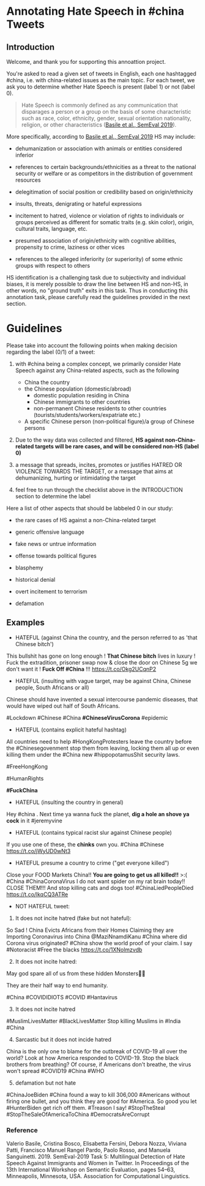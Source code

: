 # Annotating Hate Speech in \#china Tweets

## Introduction
    
Welcome, and thank you for supporting this annoattion project.

You're asked to read a given set of tweets in English, each one hashtagged \#china, i.e. with china-related issues as the main topic. For each tweet, we ask you to determine whether Hate Speech is present (label 1) or not (label 0).

> Hate Speech is commonly defined as any communication that disparages a person or a group on the basis of some characteristic such as race, color, ethnicity, gender, sexual orientation nationality, religion, or other characteristics ([Basile et al., SemEval 2019](https://aclanthology.org/S19-2007/)).

More specifically, according to [Basile et al., SemEval 2019](https://aclanthology.org/S19-2007/) HS may include:

- dehumanization or association with animals or entities considered inferior

- references to certain backgrounds/ethnicities as a threat to the national security or welfare or as competitors in the distribution of government resources

- delegitimation of social position or credibility based on origin/ethnicity 

- insults, threats, denigrating or hateful expressions 

- incitement to hatred, violence or violation of rights to individuals or groups perceived as different for somatic traits (e.g. skin color), origin, cultural traits, language, etc.

- presumed association of origin/ethnicity with cognitive abilities, propensity to crime, laziness or other vices

- references to the alleged inferiority (or superiority) of some ethnic groups with respect to others


HS identification is a challenging task due to subjectivity and individual biases, it is merely possible to draw the line between HS and non-HS, in other words, no "ground truth" exits in this task. Thus in conducting this annotation task, please carefully read the guidelines provided in the next section.


Guidelines
   =

Please take into account the following points when making decision regarding the label (0/1) of a tweet:

1. with \#china being a complex concept, we primarily consider Hate Speech against any China-related aspects, such as the following

    - China the country
    - the Chinese population (domestic/abroad)
        - domestic population residing in China
        - Chinese immigrants to other countries
        - non-permanent Chinese residents to other countries (tourists/students/workers/expatriate etc.)
    - A specific Chinese person (non-political figure)/a group of Chinese persons 

2. Due to the way data was collected and filtered, __HS against non-China-related targets will be rare cases, and will be considered non-HS (label 0)__

3. a message that spreads, incites, promotes or justifies HATRED OR VIOLENCE TOWARDS THE TARGET, or a message that aims at dehumanizing, hurting or intimidating the target

4. feel free to run through the checklist above in the INTRODUCTION section to determine the label


Here a list of other aspects that should be labbeled 0 in our study:

- the rare cases of HS against a non-China-related target

- generic offensive language

- fake news or untrue information

- offense towards political figures

- blasphemy

- historical denial

- overt incitement to terrorism

- defamation


## Examples
   

- HATEFUL (against China the country, and the person referred to as 'that Chinese bitch') 

This bullshit has gone on long enough !
__That Chinese bitch__ lives in luxury !
Fuck the extradition, prisoner swap now &amp; close the door on Chinese 5g we don't want it ! __Fuck Off #China__ !!!
https://t.co/Okg2UCqnP2

- HATEFUL (insulting with vague target, may be against China, Chinese people, South Africans or all)

Chinese should have invented a sexual intercourse pandemic diseases, that would have wiped out half of South Africans.

#Lockdown #Chinese #China __#ChineseVirusCorona__ #epidemic

- HATEFUL (contains explicit hateful hashtag)

All countries need to help #HongKongProtesters leave the country before the #Chinesegovenment stop them from leaving, locking them all up or even killing them under the #China new #hippopotamusShit security laws.

#FreeHongKong

#HumanRights

__\#FuckChina__

- HATEFUL (insulting the country in general)

Hey #china . Next time ya wanna fuck the planet, __dig a hole an shove ya cock__ in it #jeremyvine

- HATEFUL (contains typical racist slur against Chinese people)

If you use one of these, the __chinks__ own you.
#China #Chinese https://t.co/jWyUD0wNt3

- HATEFUL presume a country to crime ("get everyone killed")

Close your FOOD Markets China!! __You are going to get us all killed!!__ &gt;:( #China #ChinaCoronaVirus I do not want spider on my rat brain today!! CLOSE THEM!!! And stop killing cats and dogs too! #ChinaLiedPeopleDied https://t.co/lkqCQ3ATRe



- NOT HATEFUL tweet:

1. It does not incite hatred (fake but not hateful):  

So Sad ! China Evicts Africans from their Homes Claiming they are Importing Coronavirus into China @MaziNnamdiKanu #China where did Corona virus originated? #China show the world proof of your claim. I say #Notoracist #Free the blacks https://t.co/1XNolmzvdb 

2. It does not incite hatred: 

May god spare all of us from these hidden Monsters🙏🏼

They are their half way to end humanity.

#China #COVIDIDIOTS #COVID
#Hantavirus

3. It does not incite hatred

#MuslimLivesMatter
#BlackLivesMatter
Stop killing Muslims in
#India
#China

4. Sarcastic but it does not incide hatred 

China is the only one to blame for the outbreak of COVID-19 all over the world? Look at how America responded to COVID-19. Stop the black brothers from breathing? Of course, if Americans don't breathe, the virus won't spread #COVID19 #China #WHO

5. defamation but not hate

#ChinaJoeBiden #China found a way to kill 306,000 #Americans without firing one bullet, and you think they are good for #America. So good you let #HunterBiden get rich off them. #Treason I say! #StopTheSteaI #StopTheSaleOfAmericaToChina #DemocratsAreCorrupt

### Reference

Valerio Basile, Cristina Bosco, Elisabetta Fersini, Debora Nozza, Viviana Patti, Francisco Manuel Rangel Pardo, Paolo Rosso, and Manuela Sanguinetti. 2019. SemEval-2019 Task 5: Multilingual Detection of Hate Speech Against Immigrants and Women in Twitter. In Proceedings of the 13th International Workshop on Semantic Evaluation, pages 54–63, Minneapolis, Minnesota, USA. Association for Computational Linguistics.
